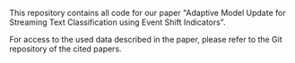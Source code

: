 This repository contains all code for our paper "Adaptive Model Update for Streaming Text Classification using Event Shift Indicators".

For access to the used data described in the paper, please refer to the Git repository of the cited papers.
